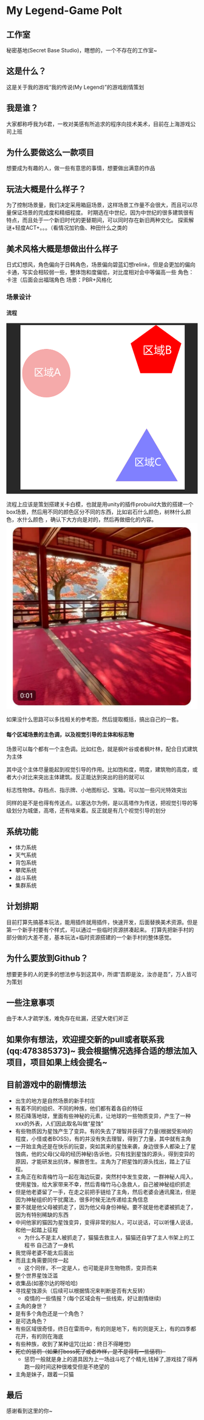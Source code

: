 # My Legend-Game Polt
## 工作室
秘密基地(Secret Base Studio)，瞎想的，一个不存在的工作室~
## 这是什么？
这是关于我的游戏“我的传说(My Legend)”的游戏剧情策划
## 我是谁？
大家都称呼我为6君，一枚对美感有所追求的程序向技术美术，目前在上海游戏公司上班
## 为什么要做这么一款项目
想要成为有趣的人，做一些有意思的事情，想要做出满意的作品
## 玩法大概是什么样子？
为了控制场景量，我们决定采用箱庭场景，这样场景工作量不会很大，而且可以尽量保证场景的完成度和精细程度。
时期选在中世纪，因为中世纪的很多建筑很有特点，而且处于一个新旧时代的更替期间，可以同时存在新旧两种文化。
探索解谜+轻度ACT+。。。（看情况加钓鱼、种田什么之类的
## 美术风格大概是想做出什么样子
日式幻想风，角色偏向于日韩角色，场景偏向碧蓝幻想relink，但是会更加的偏向卡通，写实会相较弱一些，整体饱和度偏低，对比度相对会中等偏高一些
角色：卡渲（后面会出福瑞角色
场景：PBR+风格化

### 场景设计
#### 流程
![Alt text](image.png)

流程上应该是策划搭建关卡白模，也就是用unity的插件probuild大致的搭建一个box场景，然后用不同的颜色区分不同的东西，比如岩石什么颜色，树林什么颜色，水什么颜色
，确认下大方向是对的，然后再做细化的内容。
![Alt text](image-1.png)

如果没什么思路可以多找相关的参考图，然后提取概括，搞出自己的一套。
#### 每个区域场景的主色调，以及视觉引导的主体和标志物
场景可以每个都有一个主色调。比如红色，就是枫叶谷或者枫叶林，配合日式建筑为主体

其中这个主体尽量能起到视觉引导的作用。比如饱和度，明度，建筑物的高度，或者大小对比来突出主体建筑。反正能达到突出的目的就可以

标志性物体。存档点、指示牌、小地图标记、宝箱。可以加一些闪光特效突出

同样的是不是也得有传送点。以塞达尔为例，是以高塔作为传送，把视觉引导的等级划分为城堡，高塔，还有啥来着。反正就是有几个视觉引导的划分

## 系统功能
- 体力系统
- 天气系统
- 背包系统
- 攀爬系统
- 战斗系统
- 集群系统
## 计划排期
目前打算先搞基本玩法，能用插件就用插件，快速开发，后面替换美术资源。但是第一个新手村要有个样式，可以通过一些临时资源拼凑起来。
打算先把新手村的部分做的大差不差，基本玩法+临时资源搭建的一个新手村的整体感觉。
## 为什么要放到Github？
想要更多的人的更多的想法参与到这其中，所谓“吾即是汝，汝亦是吾”，万人皆可为策划
## 一些注意事项
由于本人才疏学浅，难免存在纰漏，还望大佬们斧正
## 如果你有想法，欢迎提交新的pull或者联系我(qq:478385373)~ 我会根据情况选择合适的想法加入项目，项目如果上线会提名~
## 目前游戏中的剧情想法
- 出生的地方是自然场景的新手村庄
- 有着不同的组织、不同的种族，他们都有着各自的特征
- 陨石降落地球，里面有些神秘的元素，让地球的一些物质变异，产生了一种xxx的外表，人们因此取名叫做“星蚀”
- 有些物质因为星蚀产生了变异。有的失去了理智并获得了力量(根据受影响的程度，小怪或者BOSS)，有的并没有失去理智，得到了力量，其中就有主角
- 一开始主角还是在快乐的玩耍，突如其来的星蚀来袭，身边很多人都染上了星蚀病，他的父母(父母的经历神秘)告诉他，只有找到星蚀的源头，得到变异的原因，才能研发出抗体，解救苍生。主角为了把星蚀的源头找出，踏上了征程。
- 主角正在和青梅竹马一起在海边玩耍，突然村中发生变故，一群神秘人闯入，使用星蚀，给大家带来不幸，然后青梅竹马心急救人，自己被神秘组织抓走
- 但是他老婆留了一手，在走之前把手链给了主角，然后老婆会通讯魔法，但是因为神秘组织的干扰魔法，很多时候无法传递给主角信息
- 要不就是他父母被抓走了，因为他父母身份神秘。要不就是他老婆被抓走了，因为有特别稀缺的东西
- 中间他家的猫因为星蚀变异，变得非常的拟人，可以说话，可以听懂人说话，和他一起踏上征程
    - 为什么不是主人被抓走了，猫猫去救主人，猫猫还自学了主人书架上的工程书 自己造了一身机
- 我觉得老婆不能太后面出
- 而且主角需要同伴一起
    - 这个同伴，不一定是人，也可能是非生物物质，变异而来
- 整个世界星蚀泛滥
- 收集品(如塞尔达的呀哈哈)
- 寻找星蚀源头（后续可以根据情况来判断是否有大反转）
    - 疫情的一些情报？(每个区域会有一些线索，好让剧情继续)
- 主角的身世？
- 是有多个角色还是一个角色？
- 是可选角色？
- 有些区域很奇怪，终日在雷雨中，有的则是地下，有的则是天上，有的四季都花开，有的则在海底
- 有些种族，收到了某种诅咒(比如：终日不得睡觉)
- ~~死亡的惩罚（如果打boss死了或者咋样，是不是得有一些惩罚）~~
    - 惩罚一般就是身上的道具因为上一场战斗吃了个精光,钱掉了,游戏挂了得再跑一段时间这种很难受但是不绝望的
- 主角是妹子，跟着一只猫

## 最后
感谢看到这里的你~